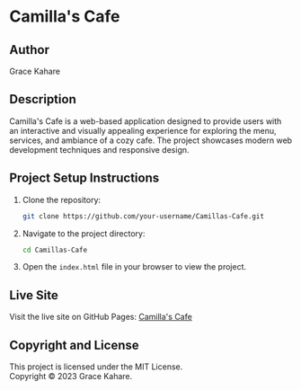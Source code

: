 # Camilla's Cafe

## Author
Grace Kahare

## Description
Camilla's Cafe is a web-based application designed to provide users with an interactive and visually appealing experience for exploring the menu, services, and ambiance of a cozy cafe. The project showcases modern web development techniques and responsive design.

## Project Setup Instructions
1. Clone the repository:
   ```bash
   git clone https://github.com/your-username/Camillas-Cafe.git
   ```
2. Navigate to the project directory:
   ```bash
   cd Camillas-Cafe
   ```
3. Open the `index.html` file in your browser to view the project.

## Live Site
Visit the live site on GitHub Pages: [Camilla's Cafe](https://your-username.github.io/Camillas-Cafe/)

## Copyright and License
This project is licensed under the MIT License.  
Copyright © 2023 Grace Kahare.
